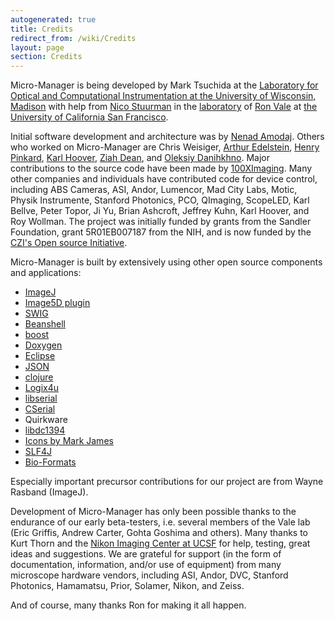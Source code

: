 ```yaml
---
autogenerated: true
title: Credits
redirect_from: /wiki/Credits
layout: page
section: Credits
---
```


Micro-Manager is being developed by Mark Tsuchida at the [Laboratory for
Optical and Computational Instrumentation at the University of
Wisconsin, Madison](https://eliceirilab.org/) with help from [Nico
Stuurman](http://valelab.ucsf.edu/external/people/directory.html) in the
[laboratory](http://valelab.ucsf.edu) of [Ron
Vale](http://valelab.ucsf.edu/external/people/directory.html) at [the
University of California San Francisco](http://www.ucsf.edu).

Initial software development and architecture was by [Nenad
Amodaj](http://nenad.amodaj.com). Others who worked on Micro-Manager are
Chris Weisiger, [Arthur
Edelstein](http://valelab.ucsf.edu/external/people/directory.html),
[Henry Pinkard](http://valelab.ucsf.edu/external/people/directory.html),
[Karl
Hoover](http://valelab.ucsf.edu/external/people/directorypast.html),
[Ziah Dean](http://valelab.ucsf.edu/external/people/directorypast.html),
and [Oleksiy
Danihkhno](http://valelab.ucsf.edu/external/people/directorypast.html).
Major contributions to the source code have been made by
[100XImaging](http://100ximaging.com). Many other companies and
individuals have contributed code for device control, including ABS
Cameras, ASI, Andor, Lumencor, Mad City Labs, Motic, Physik Instrumente,
Stanford Photonics, PCO, QImaging, ScopeLED, Karl Bellve, Peter Topor,
Ji Yu, Brian Ashcroft, Jeffrey Kuhn, Karl Hoover, and Roy Wollman. The
project was initially funded by grants from the Sandler Foundation,
grant 5R01EB007187 from the NIH, and is now funded by the [CZI's Open
source
Initiative](https://chanzuckerberg.com/newsroom/chan-zuckerberg-initiative-awards-5-million-for-open-source-software-projects-essential-to-science/).

Micro-Manager is built by extensively using other open source components
and applications:  

-   [ImageJ](http://rsb.info.nih.gov/ij/)
-   [Image5D plugin](http://rsb.info.nih.gov/ij/plugins/image5d.html)
-   [SWIG](http://www.swig.org/)
-   [Beanshell](http://www.beanshell.org/)
-   [boost](http://www.boost.org/)
-   [Doxygen](http://www.stack.nl/%7Edimitri/doxygen/)
-   [Eclipse](http://www.eclipse.org/)
-   [JSON](http://www.json.org/)
-   [clojure](http://clojure.org/)
-   [Logix4u](http://www.logix4u.net/inpout32.htm)
-   [libserial](http://libserial.sourceforge.net/mediawiki/index.php/Main_Page)
-   [CSerial](http://www.codeproject.com/system/serial.asp)
-   Quirkware
-   [libdc1394](http://damien.douxchamps.net/ieee1394/libdc1394/)
-   [Icons by Mark James](http://www.famfamfam.com/)
-   [SLF4J](http://www.slf4j.org/)
-   [Bio-Formats](http://loci.wisc.edu/software/bio-formats)

Especially important precursor contributions for our project are from
Wayne Rasband (ImageJ).

Development of Micro-Manager has only been possible thanks to the
endurance of our early beta-testers, i.e. several members of the Vale
lab (Eric Griffis, Andrew Carter, Gohta Goshima and others). Many thanks
to Kurt Thorn and the [Nikon Imaging Center at
UCSF](http://nic.ucsf.edu/) for help, testing, great ideas and
suggestions. We are grateful for support (in the form of documentation,
information, and/or use of equipment) from many microscope hardware
vendors, including ASI, Andor, DVC, Stanford Photonics, Hamamatsu,
Prior, Solamer, Nikon, and Zeiss.

And of course, many thanks Ron for making it all happen.

